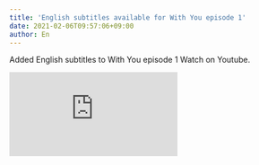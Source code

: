 ```yaml
---
title: 'English subtitles available for With You episode 1'
date: 2021-02-06T09:57:06+09:00
author: En
---
```


Added English subtitles to With You episode 1
Watch on Youtube.

<iframe src="https://www.youtube.com/embed/QQpJZVISf_U" frameborder="0" allow="accelerometer; autoplay; clipboard-write; encrypted-media; gyroscope; picture-in-picture" allowfullscreen></iframe>

